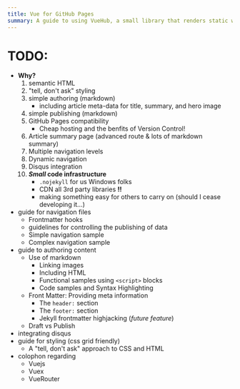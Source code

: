```yaml
---
title: Vue for GitHub Pages
summary: A guide to using VueHub, a small library that renders static web pages from markdown files. The goals of VueHub are to a) simplify the authoring process by allowing content creators to write using markdown, b) simplify publishing and navigation by using markdown links which can be easily edited, c) web content (including site navigation) to be 
---
```


# TODO:

- **Why?**
  1. semantic HTML
  1. "tell, don't ask" styling
  1. simple authoring (markdown)
      - including article meta-data for title, summary, and hero image
  1. simple publishing (markdown)
  1. GitHub Pages compatibility
      - Cheap hosting and the benfits of Version Control!
  1. Article summary page (advanced route & lots of markdown summary)
  1. Multiple navigation levels
  1. Dynamic navigation
  1. Disqus integration
  1. ***Small* code infrastructure**
      - `.nojekyll` for us Windows folks
      - CDN all 3rd party libraries **!!**
      - making something easy for others to carry on (should I cease developing it&hellip;)
- guide for navigation files
  - Frontmatter hooks
  - guidelines for controlling the publishing of data
  - Simple navigation sample
  - Complex navigation sample
- guide to authoring content
  - Use of markdown
    - Linking images
    - Including HTML
    - Functional samples using `<script>` blocks
    - Code samples and Syntax Highlighting
  - Front Matter: Providing meta information
    - The `header:` section
    - The `footer:` section
    - Jekyll frontmatter highjacking (*future feature*)
  - Draft vs Publish
- integrating disqus
- guide for styling (css grid friendly)
  - A "tell, don't ask" approach to CSS and HTML
- colophon regarding
  - Vuejs
  - Vuex
  - VueRouter
